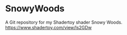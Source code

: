 SnowyWoods
==========

A Git repository for my Shadertoy shader Snowy Woods.
https://www.shadertoy.com/view/ls2GDw
